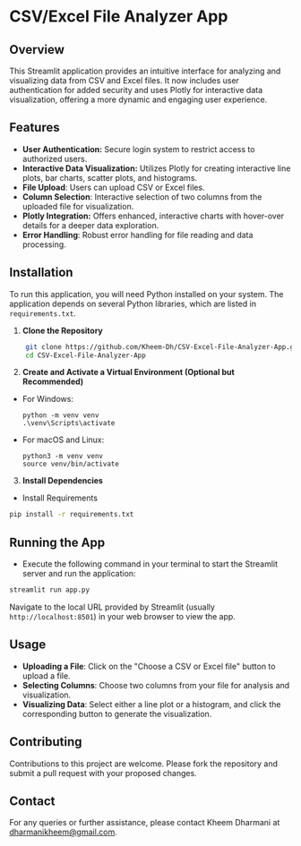 # CSV/Excel File Analyzer App

## Overview
This Streamlit application provides an intuitive interface for analyzing and visualizing data from CSV and Excel files. It now includes user authentication for added security and uses Plotly for interactive data visualization, offering a more dynamic and engaging user experience.

## Features
- **User Authentication:** Secure login system to restrict access to authorized users.
- **Interactive Data Visualization:** Utilizes Plotly for creating interactive line plots, bar charts, scatter plots, and histograms.
- **File Upload**: Users can upload CSV or Excel files.
- **Column Selection**: Interactive selection of two columns from the uploaded file for visualization.
- **Plotly Integration:** Offers enhanced, interactive charts with hover-over details for a deeper data exploration.
- **Error Handling**: Robust error handling for file reading and data processing.

## Installation
To run this application, you will need Python installed on your system. The application depends on several Python libraries, which are listed in `requirements.txt`.

1. **Clone the Repository**
```bash
    git clone https://github.com/Kheem-Dh/CSV-Excel-File-Analyzer-App.git
    cd CSV-Excel-File-Analyzer-App
```

2. **Create and Activate a Virtual Environment (Optional but Recommended)**
- For Windows:
  ```
  python -m venv venv
  .\venv\Scripts\activate
  ```
- For macOS and Linux:
  ```
  python3 -m venv venv
  source venv/bin/activate
  ```

3. **Install Dependencies**
- Install Requirements 
```bash
pip install -r requirements.txt
```

## Running the App
- Execute the following command in your terminal to start the Streamlit server and run the application:
```bash
streamlit run app.py
```
Navigate to the local URL provided by Streamlit (usually `http://localhost:8501`) in your web browser to view the app.

## Usage
- **Uploading a File**: Click on the "Choose a CSV or Excel file" button to upload a file.
- **Selecting Columns**: Choose two columns from your file for analysis and visualization.
- **Visualizing Data**: Select either a line plot or a histogram, and click the corresponding button to generate the visualization.

## Contributing
Contributions to this project are welcome. Please fork the repository and submit a pull request with your proposed changes.

## Contact
For any queries or further assistance, please contact Kheem Dharmani at dharmanikheem@gmail.com.
